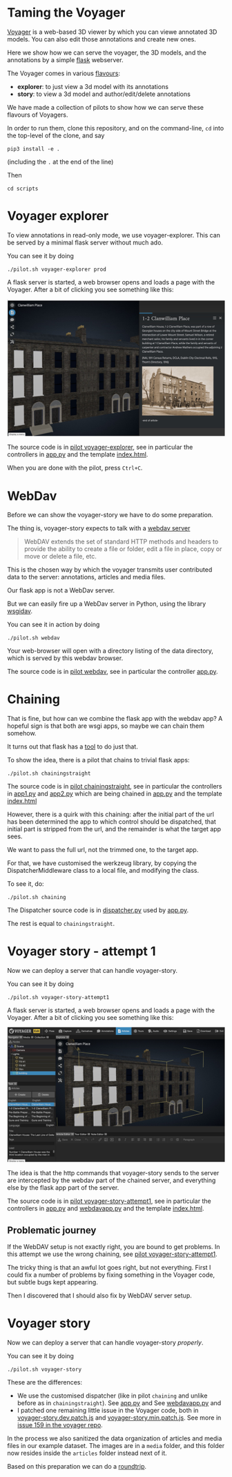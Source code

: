 # Taming the Voyager

[Voyager](https://github.com/Smithsonian/dpo-voyager) is a web-based
3D viewer by which you can viewe annotated 3D models.
You can also edit those annotations and create new ones.

Here we show how we can serve the voyager, the 3D models, and the
annotations by a simple [flask](https://github.com/pallets/flask/) webserver.

The Voyager comes in various [flavours](https://smithsonian.github.io/dpo-voyager/introduction/getting-started/):

*   **explorer**: to just view a 3d model with its annotations
*   **story**: to view a 3d model and author/edit/delete annotations

We have made a collection of pilots to show how we can serve
these flavours of Voyagers.

In order to run them, clone this repository,
and on the command-line, `cd` into the top-level of the clone, and say

```
pip3 install -e .
```

(including the `.` at the end of the line)

Then 

```
cd scripts
```

# Voyager explorer

To view annotations in read-only mode, we use voyager-explorer.
This can be served by a minimal flask server without much ado.

You can see it by doing

```
./pilot.sh voyager-explorer prod
```

A flask server is started, a web browser opens and loads a page
with the Voyager. After a bit of clicking you see something like
this:

![screenshot](https://github.com/CLARIAH/pure3d/blob/main/docs/pilots/images/clanwilliam1-2.jpg)

The source code is in 
[pilot voyager-explorer](https://github.com/CLARIAH/pure3d/tree/main/pilots/voyager-explorer), see in particular the controllers in
[app.py](https://github.com/CLARIAH/pure3d/blob/main/pilots/voyager-explorer/app.py)
and the template
[index.html](https://github.com/CLARIAH/pure3d/blob/main/pilots/voyager-explorer/templates/index.html).

When you are done with the pilot, press `Ctrl+C`.

# WebDav

Before we can show the voyager-story we have to do some preparation.

The thing is, voyager-story expects to talk with a 
[webdav server](https://www.comparitech.com/net-admin/webdav/)

> WebDAV extends the set of standard HTTP methods and headers
to provide the ability to create a file or folder,
edit a file in place, copy or move or delete a file, etc.

This is the chosen way by which the voyager transmits user contributed data to the server: annotations, articles and media files.

Our flask app is not a WebDav server.

But we can easily fire up a WebDav server in Python, 
using the library [wsgidav](https://github.com/mar10/wsgidav).

You can see it in action by doing

```
./pilot.sh webdav
```

Your web-browser will open with a directory listing of the data directory,
which is served by this webdav browser.

The source code is in 
[pilot webdav](https://github.com/CLARIAH/pure3d/tree/main/pilots/webdav), see in particular the controller
[app.py](https://github.com/CLARIAH/pure3d/blob/main/pilots/webdav/app.py).

# Chaining

That is fine, but how can we combine the flask app with the webdav app?
A hopeful sign is that both are wsgi apps, so maybe we can chain them
somehow.

It turns out that flask has a
[tool](https://flask.palletsprojects.com/en/2.2.x/patterns/appdispatch/#combining-applications)
to do just that.

To show the idea, there is a pilot that chains to trivial flask apps:

```
./pilot.sh chainingstraight
```

The source code is in 
[pilot chainingstraight](https://github.com/CLARIAH/pure3d/tree/main/pilots/chainingstraight),
see in particular the controllers in
[app1.py](https://github.com/CLARIAH/pure3d/blob/main/pilots/chainingstraight/app1.py)
and
[app2.py](https://github.com/CLARIAH/pure3d/blob/main/pilots/chainingstraight/app2.py)
which are being chained in 
[app.py](https://github.com/CLARIAH/pure3d/blob/main/pilots/chainingstraight/app.py)
and the template
[index.html](https://github.com/CLARIAH/pure3d/blob/main/pilots/chainingstraight/templates/index.html)

However, there is a quirk with this chaining: after the initial part of the url has been
determined the app to which control should be dispatched, that initial part is stripped
from the url, and the remainder is what the target app sees.

We want to pass the full url, not the trimmed one, to the target app.

For that, we have customised the werkzeug library, by copying the DispatcherMiddleware class
to a local file, and modifying the class.

To see it, do:

```
./pilot.sh chaining
```

The Dispatcher source code is in
[dispatcher.py](https://github.com/CLARIAH/pure3d/blob/main/pilots/chaining/dispatcher.py)
used by
[app.py](https://github.com/CLARIAH/pure3d/blob/main/pilots/chaining/app.py).

The rest is equal to `chainingstraight`.


# Voyager story - attempt 1

Now we can deploy a server that can handle voyager-story.

You can see it by doing

```
./pilot.sh voyager-story-attempt1
```

A flask server is started, a web browser opens and loads a page
with the Voyager. After a bit of clicking you see something like
this:

![screenshot](https://github.com/CLARIAH/pure3d/blob/main/docs/pilots/images/story.jpg)

The idea is that the http commands that voyager-story sends to 
the server are intercepted by the webdav part of the chained server,
and everything else by the flask app part of the server.


The source code is in 
[pilot voyager-story-attempt1](https://github.com/CLARIAH/pure3d/tree/main/pilots/voyager-story),
see in particular the controllers in
[app.py](https://github.com/CLARIAH/pure3d/blob/main/pilots/voyager-story-attempt1/app.py)
and
[webdavapp.py](https://github.com/CLARIAH/pure3d/blob/main/pilots/voyager-story-attempt1/webdavapp.py)
and the template
[index.html](https://github.com/CLARIAH/pure3d/blob/main/pilots/voyager-story-attempt1/templates/index.html).

## Problematic journey

If the WebDAV setup is not exactly right, you are bound to get problems.
In this attempt we use the wrong chaining, see
[pilot voyager-story-attempt1](https://github.com/CLARIAH/pure3d/tree/main/pilots/voyager-story-attempt1).

The tricky thing is that an awful lot goes right, but not everything.
First I could fix a number of problems by fixing something in the Voyager code,
but subtle bugs kept appearing.

Then I discovered that I should also fix by WebDAV server setup.

# Voyager story

Now we can deploy a server that can handle voyager-story *properly*.

You can see it by doing

```
./pilot.sh voyager-story
```

These are the differences:

*   We use the customised dispatcher (like in pilot `chaining` and unlike before as in `chainingstraight`).
    See [app.py](https://github.com/CLARIAH/pure3d/blob/main/pilots/voyager-story/app.py) and
    See [webdavapp.py](https://github.com/CLARIAH/pure3d/blob/main/pilots/voyager-story/webdavapp.py) and
*   I patched one remaining little issue in the Voyager code, both in
    [voyager-story.dev.patch.js](https://github.com/CLARIAH/pure3d/blob/master/pilots/static/dist/js/voyager-story.dev.patch.js) and
    [voyager-story.min.patch.js](https://github.com/CLARIAH/pure3d/blob/master/pilots/static/dist/js/voyager-story.min.patch.js).
    See more in [issue 159 in the voyager repo](https://github.com/Smithsonian/dpo-voyager/issues/159).

In the process we also sanitized the data organization of articles and media files in our example dataset.
The images are in a `media` folder, and this folder now resides inside the `articles` folder instead next of it.

Based on this preparation we can do a [roundtrip](roundtrip.md).
